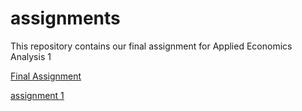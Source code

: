 # assignments
This repository contains our final assignment for Applied Economics Analysis 1

[Final Assignment](https://desirevogels.github.io/assignments/AEA)

[assignment 1](https://github.com/DesireVogels/assignments/blob/master/Final%20Assignment%20AEA%20Jamy%20van%20Breda%20Desire%20Vogels%20(1).ipynb)



